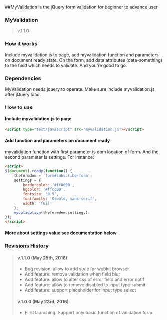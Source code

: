 ##MyValidation is the jQuery form validation for beginner to advance user

### MyValidation ###
>v.1.1.0

### How it works ###
Include myvalidation.js to page, add myvalidation function and parameters on document ready
state. On the form, add data attributes (data-something) to the field which needs 
to validate. And you're good to go.

### Dependencies ###
MyValidation needs jquery to operate. Make sure include myvalidation.js after jQuery 
load.

### How to use ###
#### Include myvalidation.js to page ####
```html
<script type="text/javascript" src="myvalidation.js"></script>
```
#### Add function and parameters on document ready ###
myvalidation function with first parameter is dom location of form. 
And the second parameter is settings. For instance:
```html
<script>
$(document).ready(function() {
	theformdom = 'form#subscribe-form';
	settings = {
		bordercolor: '#ff0000',
     	bgcolor: '#ffcc00',
     	fontsize: '0.9',
     	fontfamily: 'Oswald, sans-serif',
     	width: 'full'
	};
	myvalidation(theformdom,settings);
});
</script>
```
#### More about settings value see documentation below ####



### Revisions History ###
>#### v.1.1.0 (May 25th, 2016) ####
>- Bug revision: allow to add style for webkit browser
>- Add feature: remove validation when field blur
>- Add feature: allow to alter css of error field and error notif
>- Add feature: allow to remove disabled to input type submit
>- Add feature: support placeholder for input type select
>
>#### v.1.0.0 (May 23rd, 2016) ####
>- First launching. Support only basic function of validation form
